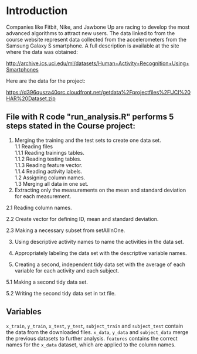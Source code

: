 # Introduction

Companies like Fitbit, Nike, and Jawbone Up are racing to develop the most advanced algorithms to attract new users. The data linked to from the course website represent data collected from the accelerometers from the Samsung Galaxy S smartphone. A full description is available at the site where the data was obtained:

http://archive.ics.uci.edu/ml/datasets/Human+Activity+Recognition+Using+Smartphones

Here are the data for the project:

https://d396qusza40orc.cloudfront.net/getdata%2Fprojectfiles%2FUCI%20HAR%20Dataset.zip

## File with R code "run_analysis.R" performs 5 steps stated in the Course project:   

1. Merging the training and the test sets to create one data set.   
 1.1 Reading files    
   1.1.1 Reading trainings tables.   
   1.1.2 Reading testing tables.   
   1.1.3 Reading feature vector.   
   1.1.4 Reading activity labels.  
 1.2 Assigning column names.   
 1.3 Merging all data in one set.  
2. Extracting only the measurements on the mean and standard deviation for each measurement. 

  2.1 Reading column names.
 
  2.2 Create vector for defining ID, mean and standard deviation.
 
  2.3 Making a necessary subset from setAllInOne.
  
3. Using descriptive activity names to name the activities in the data set.

4. Appropriately labeling the data set with the descriptive variable names.

5. Creating a second, independent tidy data set with the average of each variable for each activity and each subject.

  5.1 Making a second tidy data set.

  5.2 Writing the second tidy data set in txt file.

## Variables
`x_train`, `y_train`, `x_test`, `y_test`, `subject_train` and `subject_test` contain the data from the downloaded files.
`x_data`, `y_data` and `subject_data` merge the previous datasets to further analysis.
`features` contains the correct names for the `x_data` dataset, which are applied to the column names.

